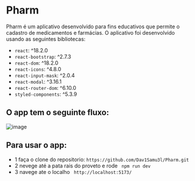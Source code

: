 # Pharm


Pharm é um aplicativo desenvolvido para fins educativos que permite o cadastro de medicamentos e farmácias. O aplicativo foi desenvolvido usando as seguintes bibliotecas:

- `react`: ^18.2.0
- `react-bootstrap`: ^2.7.3
- `react-dom`: ^18.2.0
- `react-icons`: ^4.8.0
- `react-input-mask`: ^2.0.4
- `react-modal`: ^3.16.1
- `react-router-dom`: ^6.10.0
- `styled-components`: ^5.3.9


 ## O app tem o seguinte fluxo:

![image](https://user-images.githubusercontent.com/106498376/233798396-1ef627c5-64d7-42e6-b23c-2b58c81398ce.png)

## Para usar o app:

- 1 faça o clone do repositorio: `https://github.com/Dav1Samu3l/Pharm.git`
- 2 nevege até a pata rais do proveto e rode ` npm run dev`
- 3 navege ate o localho ` http://localhost:5173/`

